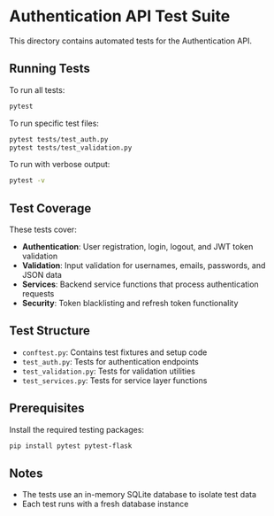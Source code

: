 # Authentication API Test Suite

This directory contains automated tests for the Authentication API.

## Running Tests

To run all tests:

```bash
pytest
```

To run specific test files:

```bash
pytest tests/test_auth.py
pytest tests/test_validation.py
```

To run with verbose output:

```bash
pytest -v
```

## Test Coverage

These tests cover:

- **Authentication**: User registration, login, logout, and JWT token validation
- **Validation**: Input validation for usernames, emails, passwords, and JSON data
- **Services**: Backend service functions that process authentication requests
- **Security**: Token blacklisting and refresh token functionality

## Test Structure

- `conftest.py`: Contains test fixtures and setup code
- `test_auth.py`: Tests for authentication endpoints
- `test_validation.py`: Tests for validation utilities
- `test_services.py`: Tests for service layer functions

## Prerequisites

Install the required testing packages:

```bash
pip install pytest pytest-flask
```

## Notes

- The tests use an in-memory SQLite database to isolate test data
- Each test runs with a fresh database instance